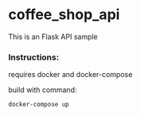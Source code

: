 # coffee_shop_api

This is an Flask API sample

### Instructions:
requires docker and docker-compose

build with command:
```
docker-compose up
```
